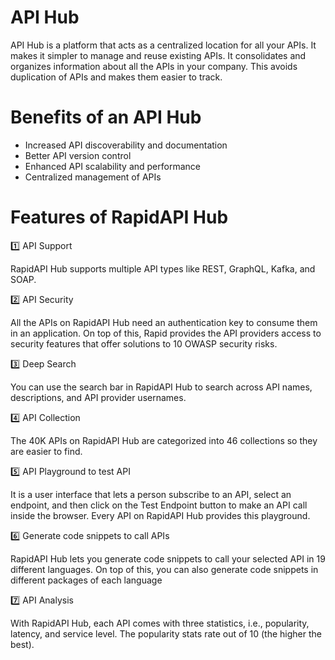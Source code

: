 


API Hub
========

API Hub is a platform that acts as a centralized location for all your APIs.
It makes it simpler to manage and reuse existing APIs. It consolidates and organizes information about all the APIs in your company.
This avoids duplication of APIs and makes them easier to track.

Benefits of an API Hub
========

- Increased API discoverability and documentation
- Better API version control
- Enhanced API scalability and performance
- Centralized management of APIs

Features of RapidAPI Hub
========

1️⃣ API Support

RapidAPI Hub supports multiple API types like REST, GraphQL, Kafka, and SOAP.

2️⃣ API Security

All the APIs on RapidAPI Hub need an authentication key to consume them in an application. 
On top of this, Rapid provides the API providers access to security features that offer solutions to 10 OWASP security risks.

3️⃣ Deep Search

You can use the search bar in RapidAPI Hub to search across API names, descriptions, and API provider usernames.

4️⃣ API Collection

The 40K APIs on RapidAPI Hub are categorized into 46 collections so they are easier to find.

5️⃣ API Playground to test API

It is a user interface that lets a person subscribe to an API, select an endpoint, and then click on the Test Endpoint button to make an API call inside the browser. 
Every API on RapidAPI Hub provides this playground.

6️⃣ Generate code snippets to call APIs

RapidAPI Hub lets you generate code snippets to call your selected API in 19 different languages.
On top of this, you can also generate code snippets in different packages of each language

7️⃣ API Analysis

With RapidAPI Hub, each API comes with three statistics, i.e., popularity, latency, and service level.
The popularity stats rate out of 10 (the higher the best).
